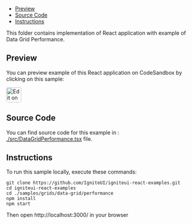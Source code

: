 <!-- NOTE: do not change this file because it's auto re-generated from: -->
<!-- https://github.com/IgniteUI/igniteui-react-examples/tree/master/templates/sample/ReadMe.md -->

<!-- ## Table of Contents -->
- [Preview](#Preview)
- [Source Code](#Source-Code)
- [Instructions](#Instructions)

This folder contains implementation of React application with example of Data Grid Performance.

## Preview

You can preview example of this React application on CodeSandbox by clicking on this sample:

<html lang="en" xmlns="http://www.w3.org/1999/xhtml">
    <body>
        <a target="_blank" href="https://codesandbox.io/s/github/IgniteUI/igniteui-react-examples/tree/vnext/samples/grids/data-grid/performance?fontsize=14&hidenavigation=1&theme=dark&view=preview&file=/src/DataGridPerformance.tsx" rel="noopener noreferrer">
            <img height="40px" style="border-radius: 0.25rem" alt="Edit on CodeSandbox" src="https://static.infragistics.com/xplatform/images/sandbox/code.png"/>
        </a>
    </body>
</html>

## Source Code

You can find source code for this example in :
[./src/DataGridPerformance.tsx](./src/DataGridPerformance.tsx) file.


## Instructions
To run this sample locally, execute these commands:

```
git clone https://github.com/IgniteUI/igniteui-react-examples.git
cd igniteui-react-examples
cd ./samples/grids/data-grid/performance
npm install
npm start
```

Then open http://localhost:3000/ in your browser


<!-- in the Data Grid component -->
<!-- [Data Grid](https://infragistics.com/Reactsite/components/data-grid.html) -->

<!-- The following section provides source code from:
`./src/DataGridPerformance.tsx` file: -->

<!-- ```tsx
{SampleFileSourceCode-REMOVED}
``` -->

<!-- ## Sample Preview -->

<!-- <iframe
  src="https://codesandbox.io/embed/github/IgniteUI/igniteui-react-examples/tree/vnext/samples/grids/data-grid/performance?fontsize=14&hidenavigation=1&theme=dark&view=preview&file=/src/DataGridPerformance.tsx"
  style="width:100%; height:400px; border:0; border-radius: 4px; overflow:hidden;"
  allow="accelerometer; ambient-light-sensor; camera; encrypted-media; geolocation; gyroscope; hid; microphone; midi; payment; usb; vr"
  sandbox="allow-forms allow-modals allow-popups allow-presentation allow-same-origin allow-scripts"
></iframe> -->

<html>
        <!-- <a target="_blank"
href="https://codesandbox.io/s/github/IgniteUI/igniteui-react-examples/tree/master/samples/maps/geo-map/binding-csv-points?fontsize=14&hidenavigation=1&theme=dark&view=preview">
            <img alt="Edit Sample" src="https://codesandbox.io/static/img/play-codesandbox.svg"/>
        </a> -->
        <!-- <a target="_blank" style="margin-left: 0.5rem"
href="https://codesandbox.io/embed/github/IgniteUI/igniteui-react-examples/tree/vnext/samples/grids/data-grid/performance?fontsize=14&hidenavigation=1&theme=dark&view=preview&file=/src/DataGridPerformance.tsx">
            <img height="40px" style="border-radius: 5px" alt="View on CodeSandbox" src="https://static.infragistics.com/xplatform/images/sandbox/view.png"/>
        </a> -->
        <!-- <a target="_blank"
href="https://codesandbox.io/embed/github/IgniteUI/igniteui-react-examples/tree/master/samples/maps/geo-map/binding-csv-points?fontsize=14&hidenavigation=1&theme=dark&view=preview">
            <img alt="View on CodeSandbox" src="https://static.infragistics.com/xplatform/images/sandbox/view.png"/>
        </a>
https://codesandbox.io/embed/react-treemap-overview-rtb45
https://codesandbox.io/static/img/play-codesandbox.svg
https://codesandbox.io/embed/react-treemap-overview-rtb45?view=browser -->

</html>